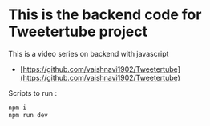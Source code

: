 # This is the backend code for Tweetertube project

This is a video series on backend with javascript
- [https://github.com/vaishnavi1902/Tweetertube](https://github.com/vaishnavi1902/Tweetertube)

Scripts to run : 
```sh
npm i
npm run dev
```
